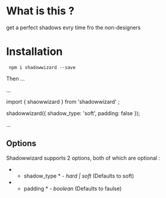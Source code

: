 # What is this ?

get a perfect shadows evry time fro the non-designers


# Installation

` npm i shadowwizard --save`

Then ... 

...

import { shaowwizard } from 'shadowwizard' ;

shadowwizard({
    shadow_type: 'soft',
    padding: false
});


...

## Options

Shadowwizard supports 2 options, both of which are optional :

*  * shadow_type * -  _hard | soft_  (Defaults to soft)
* * padding * - _boolean_  (Defaults to faulse)   